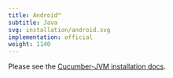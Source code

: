 ```yaml
---
title: Android™
subtitle: Java
svg: installation/android.svg
implementation: official
weight: 1140
---
```


Please see the [Cucumber-JVM installation docs](/installation/java).
